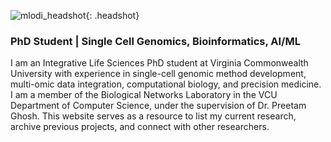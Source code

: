 <style>
.headshot {
  float: left; /* Aligns the image to the left */
  width: 100px; /* Adjust size as needed */
  height: 100px; /* Ensures a circular shape */
  border-radius: 50%; /* Makes the image circular */
  border: 3px solid #ccc; /* Adds a border; adjust color and thickness as needed */
  margin-right: 15px; /* Adds space between the image and text */
  object-fit: cover; /* Ensures the image covers the area without distortion */
}
</style>

![mlodi_headshot](https://github.com/user-attachments/assets/e2b337a2-400d-4d94-b257-20fc9c26bff8){: .headshot}

### PhD Student | Single Cell Genomics, Bioinformatics, AI/ML

I am an Integrative Life Sciences PhD student at Virginia Commonwealth University with experience in single-cell genomic method development, multi-omic data integration, computational biology, and precision medicine. I am a member of the Biological Networks Laboratory in the VCU Department of Computer Science, under the supervision of Dr. Preetam Ghosh. This website serves as a resource to list my current research, archive previous projects, and connect with other researchers.
